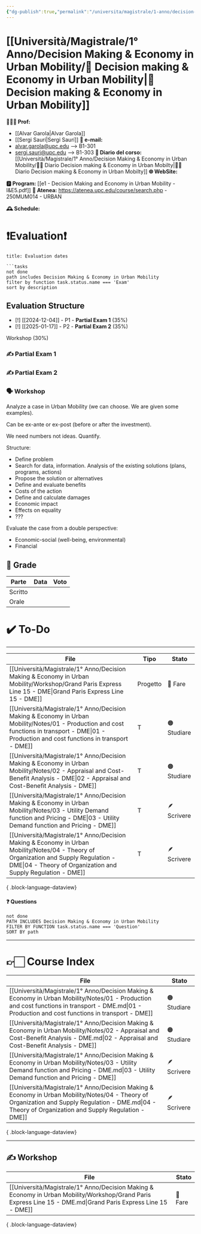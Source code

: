 ```yaml
---
{"dg-publish":true,"permalink":"/universita/magistrale/1-anno/decision-making-and-economy-in-urban-mobility/decision-making-and-economy-in-urban-mobility/","tags":["UNI"]}
---
```



# [[Università/Magistrale/1° Anno/Decision Making & Economy in Urban Mobility/💼 Decision making & Economy in Urban Mobility\|💼 Decision making & Economy in Urban Mobility]]

**🧑🏻‍🏫 Prof:** 
- [[Alvar Garola\|Alvar Garola]]
- [[Sergi Saurí\|Sergi Saurí]]
**📧 e-mail:** 
- alvar.garola@upc.edu --> B1-301
- sergi.sauri@upc.edu --> B1-303
**📔 Diario del corso:** [[Università/Magistrale/1° Anno/Decision Making & Economy in Urban Mobility/💼📔 Diario Decision making & Economy in Urban Mobilty\|💼📔 Diario Decision making & Economy in Urban Mobilty]]
**🌐 WebSite:** 

**🅿️ Program:** [[e1 - Decision Making and Economy in Urban Mobility - I&E5.pdf]]
**🔑 Atenea:** https://atenea.upc.edu/course/search.php - 250MUM014 - URBAN

**🕰 Schedule:** 


# ❗️Evaluation❗️


```ad-attention
title: Evaluation dates

```tasks
not done
path includes Decision Making & Economy in Urban Mobility
filter by function task.status.name === 'Exam'
sort by description

```


## Evaluation Structure

- [!] [[2024-12-04]] - P1 - **Partial Exam 1** (35%)
- [!] [[2025-01-17]] - P2 - **Partial Exam 2** (35%)

Workshop (30%)

### ✍️ Partial Exam 1


### ✍️ Partial Exam 2


### 🗣 Workshop 

Analyze a case in Urban Mobility (we can choose. We are given some examples).

Can be ex-ante or ex-post (before or after the investment).

We need numbers not ideas. Quantify.

Structure:
- Define problem
- Search for data, information. Analysis of the existing solutions (plans, programs, actions)
- Propose the solution or alternatives
- Define and evaluate benefits
- Costs of the action
- Define and calculate damages
- Economic impact
- Effects on equality
- ???

Evaluate the case from a double perspective:
- Economic-social (well-being, environmental)
- Financial 




## 💯 Grade

| Parte       | Data           | Voto |
| ----------- | -------------- | ---- |
| Scritto |  |  |
| Orale       |  |     |


# ✔️ To-Do


___
| File                                                                                                                                                                                                    | Tipo     | Stato       |
| ------------------------------------------------------------------------------------------------------------------------------------------------------------------------------------------------------- | -------- | ----------- |
| [[Università/Magistrale/1° Anno/Decision Making & Economy in Urban Mobility/Workshop/Grand Paris Express Line 15 - DME\|Grand Paris Express Line 15 - DME]]                                          | Progetto | 🔴 Fare     |
| [[Università/Magistrale/1° Anno/Decision Making & Economy in Urban Mobility/Notes/01 - Production and cost functions in transport - DME\|01 - Production and cost functions in transport - DME]]     | T        | 🟠 Studiare |
| [[Università/Magistrale/1° Anno/Decision Making & Economy in Urban Mobility/Notes/02 - Appraisal and Cost-Benefit Analysis - DME\|02 - Appraisal and Cost-Benefit Analysis - DME]]                   | T        | 🟠 Studiare |
| [[Università/Magistrale/1° Anno/Decision Making & Economy in Urban Mobility/Notes/03 - Utility Demand function and Pricing - DME\|03 - Utility Demand function and Pricing - DME]]                   | T        | 🪶 Scrivere |
| [[Università/Magistrale/1° Anno/Decision Making & Economy in Urban Mobility/Notes/04 - Theory of Organization and Supply Regulation - DME\|04 - Theory of Organization and Supply Regulation - DME]] | T        | 🪶 Scrivere |

{ .block-language-dataview}

#### ❓ Questions

```tasks
not done
PATH INCLUDES Decision Making & Economy in Urban Mobility
FILTER BY FUNCTION task.status.name === 'Question'
SORT BY path
```


___

# 👉🏻 Course Index

| File                                                                                                                                                                                                    | Stato       |
| ------------------------------------------------------------------------------------------------------------------------------------------------------------------------------------------------------- | ----------- |
| [[Università/Magistrale/1° Anno/Decision Making & Economy in Urban Mobility/Notes/01 - Production and cost functions in transport - DME.md\|01 - Production and cost functions in transport - DME]]     | 🟠 Studiare |
| [[Università/Magistrale/1° Anno/Decision Making & Economy in Urban Mobility/Notes/02 - Appraisal and Cost-Benefit Analysis - DME.md\|02 - Appraisal and Cost-Benefit Analysis - DME]]                   | 🟠 Studiare |
| [[Università/Magistrale/1° Anno/Decision Making & Economy in Urban Mobility/Notes/03 - Utility Demand function and Pricing - DME.md\|03 - Utility Demand function and Pricing - DME]]                   | 🪶 Scrivere |
| [[Università/Magistrale/1° Anno/Decision Making & Economy in Urban Mobility/Notes/04 - Theory of Organization and Supply Regulation - DME.md\|04 - Theory of Organization and Supply Regulation - DME]] | 🪶 Scrivere |

{ .block-language-dataview}


___


## ✍️ Workshop


| File                                                                                                                                                           | Stato   |
| -------------------------------------------------------------------------------------------------------------------------------------------------------------- | ------- |
| [[Università/Magistrale/1° Anno/Decision Making & Economy in Urban Mobility/Workshop/Grand Paris Express Line 15 - DME.md\|Grand Paris Express Line 15 - DME]] | 🔴 Fare |

{ .block-language-dataview}





